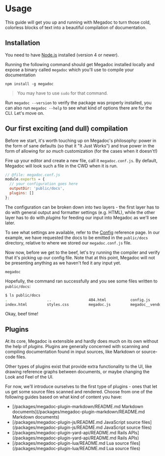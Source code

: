 # Usage

This guide will get you up and running with Megadoc to turn those cold,
colorless blocks of text into a beautiful compilation of documentation.

## Installation

You need to have [Node.js](https://nodejs.org) installed (version 4 or newer).

Running the following command should get Megadoc installed locally and
expose a binary called `megadoc` which you'll use to compile your 
documentation

    npm install -g megadoc

> You may have to use `sudo` for that command.

Run `megadoc --version` to verify the package was properly installed, you
can also run `megadoc --help` to see what kind of options there are for the
CLI. Let's move on.

## Our first exciting (and dull) compilation

Before we start, it's worth touching up on Megadoc's philosophy: power in
the form of sane defaults (so that it "It Just Works") and true power in
the form of allowing for _so much_ customization (for the cases when it 
doesn't!)

Fire up your editor and create a new file, call it `megadoc.conf.js`. By
default, Megadoc will look such a file in the CWD when it is run.

```javascript
// @file: megadoc.conf.js
module.exports = {
  // your configuration goes here
  outputDir: 'public/docs',
  plugins: []
};
```

The configuration can be broken down into two layers - the first layer has
to do with general output and formatter settings (e.g. HTML), while the other
layer has to do with _plugins_ for feeding our input into Megadoc as we'll see
later.

To see what settings are available, refer to the [Config](/lib/config.js) reference page.
In our example, we have requested the docs to be emitted in the `public/docs`
directory, relative to where we stored our `megadoc.conf.js` file.

Now now, before we get to the beef, let's try running the compiler and verify
that it's picking up our config file. Note that at this point, Megadoc will
not be presenting anything as we haven't fed it any input yet.

    megadoc

Hopefully, the command ran successfully and you see some files written to
`public/docs`:

```bash
$ ls public/docs
.                  ..                 404.html           config.js
index.html         styles.css         megadoc.js         megadoc__vendor.js
```

Okay, beef time!

## Plugins

At its core, Megadoc is extensible and hardly does much on its own without the
help of _plugins_. Plugins are generally concerned with scanning and compiling
documentation found in input sources, like Markdown or source-code files.

Other types of plugins exist that provide extra functionality to the UI, like
drawing reference graphs between documents, or maybe changing the Look and
Feel of the UI.

For now, we'll introduce ourselves to the first type of plugins - ones 
that let us get some source files scanned and rendered. Choose from one of
the following guides based on what kind of content you have:

- [/packages/megadoc-plugin-markdown/README.md Markdown documents](/packages/megadoc-plugin-markdown/README.md Markdown documents)
- [/packages/megadoc-plugin-js/README.md JavaScript source files](/packages/megadoc-plugin-js/README.md JavaScript source files)
- [/packages/megadoc-plugin-yard-api/README.md Rails APIs](/packages/megadoc-plugin-yard-api/README.md Rails APIs)
- [/packages/megadoc-plugin-lua/README.md Lua source files](/packages/megadoc-plugin-lua/README.md Lua source files)

